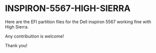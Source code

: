 # INSPIRON-5567-HIGH-SIERRA

Here are the EFI partition files for the Dell inspiron 5567 working fine with High Sierra.

Any contribuition is welcome!

Thank you!
